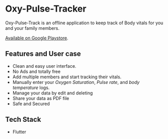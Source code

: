 # Oxy-Pulse-Tracker

Oxy-Pulse-Track is an offline application to keep track of Body vitals for you and your family members.

[Available on Google Playstore](https://play.google.com/store/apps/details?id=com.altamashali.app.oxypulsetracker).

## Features and User case

- Clean and easy user interface.
- No Ads and totally free
- Add multiple members and start tracking their vitals.
- Manually enter your *Oxygen Saturation*, *Pulse rate*, and *body temperature* logs.
- Manage your data by edit and deleting
- Share your data as PDF file
- Safe and Secured

## Tech Stack

- Flutter

